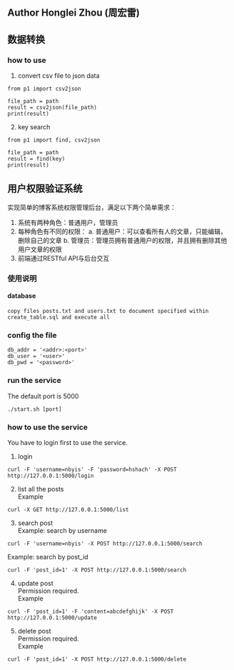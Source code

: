 ## Author Honglei Zhou (周宏雷)

## 数据转换
### how to use
1. convert csv file to json data
```
from p1 import csv2json

file_path = path
result = csv2json(file_path)
print(result)
```

2. key search
```
from p1 import find, csv2json

file_path = path
result = find(key)
print(result)
```



## 用户权限验证系统

实现简单的博客系统权限管理后台，满足以下两个简单需求：
1. 系统有两种角色：普通用户，管理员
2. 每种角色有不同的权限：
	a. 普通用户：可以查看所有人的文章，只能编辑，删除自己的文章
	b. 管理员：管理员拥有普通用户的权限，并且拥有删除其他用户文章的权限
3. 前端通过RESTful API与后台交互

### 使用说明

#### database
```
copy files posts.txt and users.txt to document specified within create_table.sql and execute all
```

### config the file
```
db_addr = '<addr>:<port>'
db_user = '<user>'
db_pwd = '<password>'
```

### run the service
The default port is 5000

```
./start.sh [port]
```

### how to use the service
You have to login first to use the service.
1. login
```
curl -F 'username=nbyis' -F 'password=hshach' -X POST http://127.0.0.1:5000/login
```

2. list all the posts<br />
Example
```
curl -X GET http://127.0.0.1:5000/list 

```

3. search post<br />
Example: search by username
```
curl -F 'username=nbyis' -X POST http://127.0.0.1:5000/search
```

Example: search by post_id
```
curl -F 'post_id=1' -X POST http://127.0.0.1:5000/search
```

4. update post<br />
Permission required.<br />
Example
```
curl -F 'post_id=1' -F 'content=abcdefghijk' -X POST http://127.0.0.1:5000/update
```

5. delete post<br />
Permission required.<br />
Example
```
curl -F 'post_id=1' -X POST http://127.0.0.1:5000/delete
```

